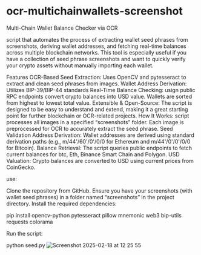 # ocr-multichainwallets-screenshot
Multi-Chain Wallet Balance Checker via OCR

script that automates the process of extracting wallet seed phrases from screenshots, deriving wallet addresses, and fetching real-time balances across multiple blockchain networks. This tool is especially useful if you have a collection of seed phrase screenshots and want to quickly verify your crypto assets without manually importing each wallet.

Features
OCR-Based Seed Extraction: Uses OpenCV and pytesseract to extract and clean seed phrases from images.
Wallet Address Derivation: Utilizes BIP-39/BIP-44 standards
Real-Time Balance Checking: usign public RPC endpoints
convert crypto balances into USD value.
Wallets are sorted from highest to lowest total value.
Extensible & Open-Source: The script is designed to be easy to understand and extend, making it a great starting point for further blockchain or OCR-related projects.
How It Works:
script processes all images in a specified “screenshots” folder. Each image is preprocessed for OCR to accurately extract the seed phrase.
Seed Validation
Address Derivation: Wallet addresses are derived using standard derivation paths (e.g., m/44'/60'/0'/0/0 for Ethereum and m/44'/0'/0'/0/0 for Bitcoin).
Balance Retrieval: The script queries public endpoints to fetch current balances for btc, Eth, Binance Smart Chain and Polygon.
USD Valuation: Crypto balances are converted to USD using current prices from CoinGecko.

use:

Clone the repository from GitHub.
Ensure you have your screenshots (with wallet seed phrases) in a folder named “screenshots” in the project directory.
Install the required dependencies:

pip install opencv-python pytesseract pillow mnemonic web3 bip-utils requests colorama

Run the script:

python seed.py
![Screenshot 2025-02-18 at 12 25 55](https://github.com/user-attachments/assets/7ad33412-a74b-46fc-900a-fe093082d6ae)
